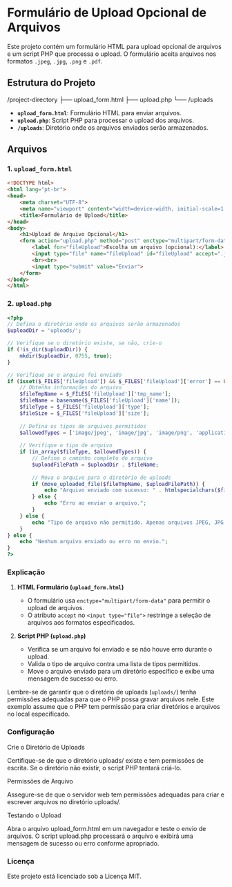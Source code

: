 # Formulário de Upload Opcional de Arquivos

Este projeto contém um formulário HTML para upload opcional de arquivos e um script PHP que processa o upload. O formulário aceita arquivos nos formatos `.jpeg`, `.jpg`, `.png` e `.pdf`.

## Estrutura do Projeto


/project-directory ├── upload_form.html ├── upload.php └── /uploads

- **`upload_form.html`**: Formulário HTML para enviar arquivos.
- **`upload.php`**: Script PHP para processar o upload dos arquivos.
- **`/uploads`**: Diretório onde os arquivos enviados serão armazenados.

## Arquivos

### 1. `upload_form.html`

```html
<!DOCTYPE html>
<html lang="pt-br">
<head>
    <meta charset="UTF-8">
    <meta name="viewport" content="width=device-width, initial-scale=1.0">
    <title>Formulário de Upload</title>
</head>
<body>
    <h1>Upload de Arquivo Opcional</h1>
    <form action="upload.php" method="post" enctype="multipart/form-data">
        <label for="fileUpload">Escolha um arquivo (opcional):</label>
        <input type="file" name="fileUpload" id="fileUpload" accept=".jpeg, .jpg, .png, .pdf">
        <br><br>
        <input type="submit" value="Enviar">
    </form>
</body>
</html>

```

### 2. `upload.php`

```php
<?php
// Defina o diretório onde os arquivos serão armazenados
$uploadDir = 'uploads/';

// Verifique se o diretório existe, se não, crie-o
if (!is_dir($uploadDir)) {
    mkdir($uploadDir, 0755, true);
}

// Verifique se o arquivo foi enviado
if (isset($_FILES['fileUpload']) && $_FILES['fileUpload']['error'] == UPLOAD_ERR_OK) {
    // Obtenha informações do arquivo
    $fileTmpName = $_FILES['fileUpload']['tmp_name'];
    $fileName = basename($_FILES['fileUpload']['name']);
    $fileType = $_FILES['fileUpload']['type'];
    $fileSize = $_FILES['fileUpload']['size'];
    
    // Defina os tipos de arquivos permitidos
    $allowedTypes = ['image/jpeg', 'image/jpg', 'image/png', 'application/pdf'];
    
    // Verifique o tipo de arquivo
    if (in_array($fileType, $allowedTypes)) {
        // Defina o caminho completo do arquivo
        $uploadFilePath = $uploadDir . $fileName;
        
        // Mova o arquivo para o diretório de uploads
        if (move_uploaded_file($fileTmpName, $uploadFilePath)) {
            echo "Arquivo enviado com sucesso: " . htmlspecialchars($fileName);
        } else {
            echo "Erro ao enviar o arquivo.";
        }
    } else {
        echo "Tipo de arquivo não permitido. Apenas arquivos JPEG, JPG, PNG e PDF são aceitos.";
    }
} else {
    echo "Nenhum arquivo enviado ou erro no envio.";
}
?>

```
### Explicação

1. **HTML Formulário (`upload_form.html`)**
   - O formulário usa `enctype="multipart/form-data"` para permitir o upload de arquivos.
   - O atributo `accept` no `<input type="file">` restringe a seleção de arquivos aos formatos especificados.

2. **Script PHP (`upload.php`)**
   - Verifica se um arquivo foi enviado e se não houve erro durante o upload.
   - Valida o tipo de arquivo contra uma lista de tipos permitidos.
   - Move o arquivo enviado para um diretório específico e exibe uma mensagem de sucesso ou erro.

Lembre-se de garantir que o diretório de uploads (`uploads/`) tenha permissões adequadas para que o PHP possa gravar arquivos nele. Este exemplo assume que o PHP tem permissão para criar diretórios e arquivos no local especificado.

### Configuração

Crie o Diretório de Uploads

Certifique-se de que o diretório uploads/ existe e tem permissões de escrita. Se o diretório não existir, o script PHP tentará criá-lo.

Permissões de Arquivo

Assegure-se de que o servidor web tem permissões adequadas para criar e escrever arquivos no diretório uploads/.

Testando o Upload

Abra o arquivo upload_form.html em um navegador e teste o envio de arquivos. O script upload.php processará o arquivo e exibirá uma mensagem de sucesso ou erro conforme apropriado.

### Licença

Este projeto está licenciado sob a Licença MIT.

